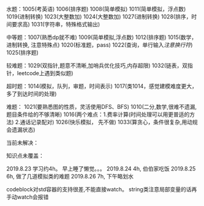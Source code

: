 水题：1005(考英语)  1006(排序题) 1008(简单模拟) 1011(简单模拟，浮点数) 1019(进制转换) 1023(大整数加) 1024(大整数加)
1027(进制转换) 1028(排序，时间要求高) 1031(字符串，特殊格式输出)

中等题：1007(熟悉dp就不难) 1009(简单模拟,浮点数) 1012(排序题) 1015(数学，进制转换, 注意特殊点) 1020(标准题，pass)
1022(查询，单行输入*注意换行符*) 1025(排序题) 



较难题：1029(双指针,题意不清晰,加哨兵优化技巧,内存超限)
1032(链表，双指针，leetcode上遇到类似题)

超时题：1014(模拟，队列，审题，时间表示) 1017(类1014，感觉建模难度更大，多了到达时间的处理)

难题：
1021(要熟悉图的性质，灵活使用DFS、BFS) 
1010(二分,数学,很难不遗漏,题目条件给的不够清晰) 
1016(两个难点：1.费率计算(时间处理可以用更普适的方法) 2.通话记录配对) 
1026(快乐模拟， 先不做)
1033(算贪心，条件很复杂,用动规会遗漏状态)


当前未解决：



知识点未覆盖：


2019.8.23 学习约4h。 早上睡了懒觉。。。
2019.8.24 4h, 伯伯家吃饭
2019.8.25 6h, 做了几道模拟类的难题
2019.8.26 7h, 下午略划水

codeblock对std容器的支持很差,不能直接watch。
string类注意局部变量的话再手动watch会报错